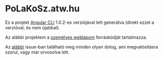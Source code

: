 # PoLaKoSz.atw.hu

Ez a projekt [Angular CLI](https://github.com/angular/angular-cli) 1.0.2-es verziójával lett generálva (direkt ezzel a verzióval, és nem újabbal).

Az alábbi projektem a [személyes weblapom](users.atw.hu/polakosz) forráskódját tartalmazza.

Az [alábbi](/../../issues/3) issue-ban található meg minden olyan dolog, ami megvalósításra szorul, vagy már orvosolva lett.